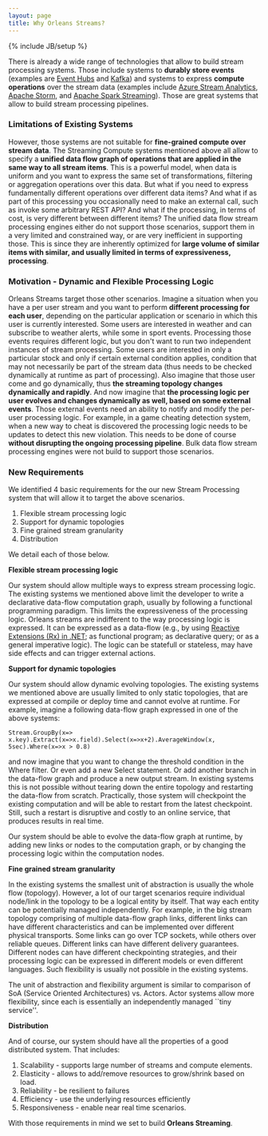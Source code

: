 ```yaml
---
layout: page
title: Why Orleans Streams?
---
```

{% include JB/setup %}


There is already a wide range of technologies that allow to build stream processing systems.
Those include systems to **durably store events** (examples are [Event Hubs](http://azure.microsoft.com/en-us/services/event-hubs/) and [Kafka](http://kafka.apache.org/)) and systems to express **compute operations** over the stream data (examples include [Azure Stream Analytics](http://azure.microsoft.com/en-us/services/stream-analytics/), [Apache Storm](https://storm.apache.org/), and [Apache Spark Streaming](https://spark.apache.org/streaming/)). Those are great systems that allow to build  stream processing pipelines.

### Limitations of Existing Systems

However, those systems are not suitable for **fine-grained compute over stream data**. The Streaming Compute systems mentioned above all allow to specify a **unified data flow graph of operations that are applied in the same way to all stream items**. This is a powerful model, when data is uniform and you want to express the same set of transformations, filtering or aggregation operations over this data.
But what if you need to express fundamentally different operations over different data items? And what if as part of this processing you occasionally need to make an external call, such as invoke some arbitrary REST API? And what if the processing, in terms of cost, is very different between different items? The unified data flow stream processing engines either do not support those scenarios, support them in a very limited and constrained way, or are very inefficient in supporting those. This is since they are inherently optimized for **large volume of similar items with similar, and usually limited in terms of expressiveness, processing**.

### Motivation - Dynamic and Flexible Processing Logic

Orleans Streams target those other scenarios. Imagine a situation when you have a per user stream and you want to perform **different processing for each user**, depending on the particular application or scenario in which this user is currently interested. Some users are interested in weather and can subscribe to weather alerts, while some in sport events. Processing those events requires different logic, but you don't want to run two independent instances of stream processing.
Some users are interested in only a particular stock and only if certain external condition applies, condition that may not necessarily be part of the stream data (thus needs to be checked dynamically at runtime as part of processing). Also imagine that those user come and go dynamically, thus **the streaming topology changes dynamically and rapidly**. And now imagine that **the processing logic per user evolves and changes dynamically as well, based on some external events**. Those external events need an ability to notify and modify the per-user processing logic. For example, in a game cheating detection system, when a new way to cheat is discovered the processing logic needs to be updates to detect this new violation. This needs to be done of course **without disrupting the ongoing processing pipeline**. Bulk data flow stream processing engines were not build to support those scenarios.

### New Requirements

We identified 4 basic requirements for the our new Stream Processing system that will allow it to target the above scenarios.

1. Flexible stream processing logic
2. Support for dynamic topologies
3. Fine grained stream granularity
4. Distribution

We detail each of those below.

**Flexible stream processing logic**

Our system should allow multiple ways to express stream processing logic. The existing systems we mentioned above limit the developer to write a declarative data-flow computation graph, usually by following a functional programming paradigm. This limits the expressiveness of the processing logic. Orleans streams are indifferent to the way processing logic is expressed. It can be expressed as a data-flow (e.g., by using [Reactive Extensions (Rx) in .NET](https://msdn.microsoft.com/en-us/data/gg577609.aspx); as functional program; as declarative query; or as a general imperative logic). The logic can be statefull or stateless, may have side effects and can trigger external actions.

**Support for dynamic topologies**

Our system should allow dynamic evolving topologies. The existing systems we mentioned above are usually limited to only static topologies, that are expressed at compile or deploy time and cannot evolve at runtime. For example, imagine a following data-flow graph expressed in one of the above systems:

``
Stream.GroupBy(x=> x.key).Extract(x=>x.field).Select(x=>x+2).AverageWindow(x, 5sec).Where(x=>x > 0.8) 
``

and now imagine that you want to change the threshold condition in the Where filter. Or even add a new Select statement. Or add another branch in the data-flow graph and produce a new output stream.
In existing systems this is not possible without tearing down the entire topology and restarting the data-flow from scratch. Practically, those system will checkpoint the existing computation and will be able to restart from the latest checkpoint. Still, such a restart is disruptive and costly to an online service, that produces results in real time.

Our system should be able to evolve the data-flow graph at runtime, by adding new links or nodes to the computation graph, or by changing the processing logic within the computation nodes.

**Fine grained stream granularity**

In the existing systems the smallest unit of abstraction is usually the whole flow (topology). However, a lot of our target scenarios require individual node/link in the topology to be a logical entity by itself. That way each entity can be potentially managed independently. For example, in the big stream topology comprising of multiple data-flow graph links, different links can have different characteristics and can be implemented over different physical transports. Some links can go over TCP sockets, while others over reliable queues. Different links can have different delivery guarantees. Different nodes can have different checkpointing strategies, and their processing logic can be expressed in different models or even different languages. Such flexibility is usually not possible in the existing systems.

The unit of abstraction and flexibility argument is similar to comparison of SoA (Service Oriented Architectures) vs. Actors. Actor systems allow more flexibility, since each is essentially an independently managed ``tiny service''. 

**Distribution**

And of course, our system should have all the properties of a good distributed system. That includes:

1. Scalability - supports large number of streams and compute elements.
2. Elasticity - allows to add/remove resources to grow/shrink based on load.
3. Reliability - be resilient to failures
4. Efficiency - use the underlying resources efficiently
5. Responsiveness - enable near real time scenarios.

With those requirements in mind we set to build **Orleans Streaming**.
